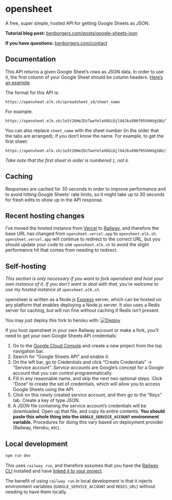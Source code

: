 # opensheet

A free, super simple, hosted API for getting Google Sheets as JSON.

**Tutorial blog post:** [benborgers.com/posts/google-sheets-json](https://benborgers.com/posts/google-sheets-json)

**If you have questions:** [benborgers.com/contact](https://benborgers.com/contact)

## Documentation

This API returns a given Google Sheet’s rows as JSON data. In order to use it, the first column of your Google Sheet should be column headers. [Here’s an example](https://docs.google.com/spreadsheets/d/1o5t26He2DzTweYeleXOGiDjlU4Jkx896f95VUHVgS8U/edit).

The format for this API is:

```
https://opensheet.elk.sh/spreadsheet_id/sheet_name
```

For example:

```
https://opensheet.elk.sh/1o5t26He2DzTweYeleXOGiDjlU4Jkx896f95VUHVgS8U/Test+Sheet
```

You can also replace `sheet_name` with the sheet number (in the order that the tabs are arranged), if you don’t know the name. For example, to get the first sheet:

```
https://opensheet.elk.sh/1o5t26He2DzTweYeleXOGiDjlU4Jkx896f95VUHVgS8U/1
```

_Take note that the first sheet in order is numbered `1`, not `0`._

## Caching

Responses are cached for 30 seconds in order to improve performance and to avoid hitting Google Sheets’ rate limits, so it might take up to 30 seconds for fresh edits to show up in the API response.

## Recent hosting changes

I’ve moved the hosted instance from [Vercel](https://vercel.com) to [Railway](https://railway.app), and therefore the base URL has changed from `opensheet.vercel.app` to `opensheet.elk.sh`. `opensheet.vercel.app` will continue to redirect to the correct URL, but you should update your code to use `opensheet.elk.sh` to avoid the slight performance hit that comes from needing to redirect.

## Self-hosting

_This section is only necessary if you want to fork opensheet and host your own instance of it. If you don’t want to deal with that, you’re welcome to use my hosted instance at `opensheet.elk.sh`._

opensheet is written as a Node.js [Express](https://expressjs.com) server, which can be hosted on any platform that enables deploying a Node.js server. It also uses a Redis server for caching, but will run fine without caching if Redis isn’t present. 

You may just deploy this fork to heroku with: [![Deploy](https://www.herokucdn.com/deploy/button.svg)](https://github.com/luke-hawk/opensheet)


If you host opensheet in your own Railway account or make a fork, you’ll need to get your own Google Sheets API credentials:

1. Go to the [Google Cloud Console](https://console.cloud.google.com) and create a new project from the top navigation bar.
2. Search for “Google Sheets API” and enable it.
3. On the left bar, go to Credentials and click “Create Credentials” → “Service account”. _Service accounts_ are Google’s concept for a Google account that you can control programmatically.
4. Fill in any reasonable name, and skip the next two optional steps. Click “Done” to create the set of credentials, which will allow you to access Google Sheets using the API.
5. Click on this newly created service account, and then go to the “Keys” tab. Create a key of type JSON.
6. A JSON file containing the service account’s credentials will be downloaded. Open up that file, and copy its entire contents. **You should paste this whole thing into the `GOOGLE_SERVICE_ACCOUNT` environment variable.** Procedures for doing this vary based on deployment provider (Railway, Heroku, etc).



## Local development

```sh
npm run dev
```

This uses `railway run`, and therefore assumes that you have the [Railway CLI](https://docs.railway.app/develop/cli) installed and have [linked it to your project](https://docs.railway.app/develop/cli#link-to-a-project).

The benefit of using `railway run` in local development is that it injects environment variables (`GOOGLE_SERVICE_ACCOUNT` and `REDIS_URL`) without needing to have them locally.

